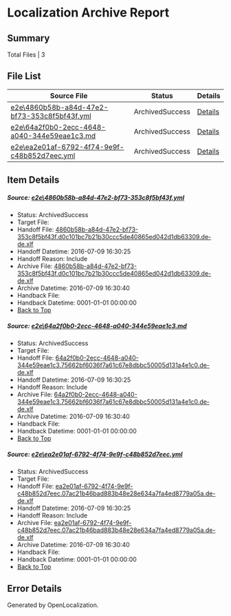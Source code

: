 # <a name='report-top'></a> Localization Archive Report

## Summary
 Total Files | 3

## File List
 Source File | Status | Details 
 ----------- | ------ | ------- 
 [e2e\4860b58b-a84d-47e2-bf73-353c8f5bf43f.yml](https://github.com/OpenLocalizationTestOrg/oltest/blob/4de36a57c509a7b6b41f1a8ec43614d1a4199929/e2e/4860b58b-a84d-47e2-bf73-353c8f5bf43f.yml) | ArchivedSuccess | [Details](#9312a8d95ec9c88666f7992f3ee27239601b187c2)
 [e2e\64a2f0b0-2ecc-4648-a040-344e59eae1c3.md](https://github.com/OpenLocalizationTestOrg/oltest/blob/4de36a57c509a7b6b41f1a8ec43614d1a4199929/e2e/64a2f0b0-2ecc-4648-a040-344e59eae1c3.md) | ArchivedSuccess | [Details](#695e9b067c7e7143b1479297afeeec23b33177fb3)
 [e2e\ea2e01af-6792-4f74-9e9f-c48b852d7eec.yml](https://github.com/OpenLocalizationTestOrg/oltest/blob/4de36a57c509a7b6b41f1a8ec43614d1a4199929/e2e/ea2e01af-6792-4f74-9e9f-c48b852d7eec.yml) | ArchivedSuccess | [Details](#ccccef2bcaff79a50f81ce5581edd4a9d3b8c2a16)

## Item Details
##### <a name='9312a8d95ec9c88666f7992f3ee27239601b187c2'></a> Source: [e2e\4860b58b-a84d-47e2-bf73-353c8f5bf43f.yml](https://github.com/OpenLocalizationTestOrg/oltest/blob/4de36a57c509a7b6b41f1a8ec43614d1a4199929/e2e/4860b58b-a84d-47e2-bf73-353c8f5bf43f.yml)
* Status: ArchivedSuccess
* Target File: 
* Handoff File: [4860b58b-a84d-47e2-bf73-353c8f5bf43f.d0c101bc7b21b30ccc5de40865ed042d1db63309.de-de.xlf](https://github.com/OpenLocalizationTestOrg/olhandoff-e2e/blob/516aef5a5dc79c68d3bd676a47ac0f33d7504c4b/ol-handoff/OpenLocalizationTestOrg/oltest-dede-fly/ci/ht/4860b58b-a84d-47e2-bf73-353c8f5bf43f.d0c101bc7b21b30ccc5de40865ed042d1db63309.de-de.xlf)
* Handoff Datetime: 2016-07-09 16:30:25
* Handoff Reason: Include
* Archive File: [4860b58b-a84d-47e2-bf73-353c8f5bf43f.d0c101bc7b21b30ccc5de40865ed042d1db63309.de-de.xlf](https://github.com/OpenLocalizationTestOrg/olhandoff-e2e/blob/ffd70a9cc6a720a7599d4d8dfc449f3ff54ed93d/ol-archive/OpenLocalizationTestOrg/oltest-dede-fly/ci/ht/4860b58b-a84d-47e2-bf73-353c8f5bf43f.d0c101bc7b21b30ccc5de40865ed042d1db63309.de-de.xlf)
* Archive Datetime: 2016-07-09 16:30:40
* Handback File: 
* Handback Datetime: 0001-01-01 00:00:00
* [Back to Top](#report-top)

##### <a name='695e9b067c7e7143b1479297afeeec23b33177fb3'></a> Source: [e2e\64a2f0b0-2ecc-4648-a040-344e59eae1c3.md](https://github.com/OpenLocalizationTestOrg/oltest/blob/4de36a57c509a7b6b41f1a8ec43614d1a4199929/e2e/64a2f0b0-2ecc-4648-a040-344e59eae1c3.md)
* Status: ArchivedSuccess
* Target File: 
* Handoff File: [64a2f0b0-2ecc-4648-a040-344e59eae1c3.75662bf6036f7a61c67e8dbbc50005d131a4e1c0.de-de.xlf](https://github.com/OpenLocalizationTestOrg/olhandoff-e2e/blob/516aef5a5dc79c68d3bd676a47ac0f33d7504c4b/ol-handoff/OpenLocalizationTestOrg/oltest-dede-fly/ci/ht/64a2f0b0-2ecc-4648-a040-344e59eae1c3.75662bf6036f7a61c67e8dbbc50005d131a4e1c0.de-de.xlf)
* Handoff Datetime: 2016-07-09 16:30:25
* Handoff Reason: Include
* Archive File: [64a2f0b0-2ecc-4648-a040-344e59eae1c3.75662bf6036f7a61c67e8dbbc50005d131a4e1c0.de-de.xlf](https://github.com/OpenLocalizationTestOrg/olhandoff-e2e/blob/ffd70a9cc6a720a7599d4d8dfc449f3ff54ed93d/ol-archive/OpenLocalizationTestOrg/oltest-dede-fly/ci/ht/64a2f0b0-2ecc-4648-a040-344e59eae1c3.75662bf6036f7a61c67e8dbbc50005d131a4e1c0.de-de.xlf)
* Archive Datetime: 2016-07-09 16:30:40
* Handback File: 
* Handback Datetime: 0001-01-01 00:00:00
* [Back to Top](#report-top)

##### <a name='ccccef2bcaff79a50f81ce5581edd4a9d3b8c2a16'></a> Source: [e2e\ea2e01af-6792-4f74-9e9f-c48b852d7eec.yml](https://github.com/OpenLocalizationTestOrg/oltest/blob/4de36a57c509a7b6b41f1a8ec43614d1a4199929/e2e/ea2e01af-6792-4f74-9e9f-c48b852d7eec.yml)
* Status: ArchivedSuccess
* Target File: 
* Handoff File: [ea2e01af-6792-4f74-9e9f-c48b852d7eec.07ac21b46bad883b48e28e634a7fa4ed8779a05a.de-de.xlf](https://github.com/OpenLocalizationTestOrg/olhandoff-e2e/blob/516aef5a5dc79c68d3bd676a47ac0f33d7504c4b/ol-handoff/OpenLocalizationTestOrg/oltest-dede-fly/ci/ht/ea2e01af-6792-4f74-9e9f-c48b852d7eec.07ac21b46bad883b48e28e634a7fa4ed8779a05a.de-de.xlf)
* Handoff Datetime: 2016-07-09 16:30:25
* Handoff Reason: Include
* Archive File: [ea2e01af-6792-4f74-9e9f-c48b852d7eec.07ac21b46bad883b48e28e634a7fa4ed8779a05a.de-de.xlf](https://github.com/OpenLocalizationTestOrg/olhandoff-e2e/blob/ffd70a9cc6a720a7599d4d8dfc449f3ff54ed93d/ol-archive/OpenLocalizationTestOrg/oltest-dede-fly/ci/ht/ea2e01af-6792-4f74-9e9f-c48b852d7eec.07ac21b46bad883b48e28e634a7fa4ed8779a05a.de-de.xlf)
* Archive Datetime: 2016-07-09 16:30:40
* Handback File: 
* Handback Datetime: 0001-01-01 00:00:00
* [Back to Top](#report-top)


## Error Details

Generated by OpenLocalization.
